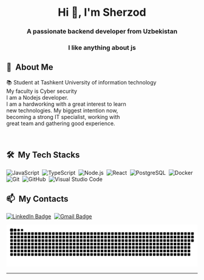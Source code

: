 <h1 align="center">Hi 👋, I'm Sherzod</h1>
<h3 align="center">A passionate backend developer from Uzbekistan</h3>
<h3 align="center">I like anything about js</h3>

  ## 🧭 &nbsp;About Me

   📚  Student at Tashkent University of information technology
  <br>
       My faculty is Cyber security
  <br>
       I am a Nodejs developer.
  <br>
       I am a hardworking with a great interest to learn
  <br>
       new technologies. My biggest intention now,
  <br>
       becoming a strong IT specialist, working with
  <br>
       great team and gathering good experience.

  <br>
  

</div>

<div>

  ## 🛠 &nbsp;My Tech Stacks

  ![JavaScript](https://img.shields.io/badge/-JavaScript-0D1117?style=flat&logo=javascript)&nbsp;
  ![TypeScript](https://img.shields.io/badge/-TypeScript-0D1117?style=flat&logo=typescript)&nbsp;
  ![Node.js](https://img.shields.io/badge/-Node.js-0D1117?style=flat&logo=node.js)&nbsp;
  ![React](https://img.shields.io/badge/-React-0D1117?style=flat&logo=react)&nbsp;
  ![PostgreSQL](https://img.shields.io/badge/-PostgreSQL-0D1117?style=flat&logo=postgresql)&nbsp;
  ![Docker](https://img.shields.io/badge/-Docker-0D1117?style=flat&logo=docker)&nbsp;
  ![Git](https://img.shields.io/badge/-Git-0D1117?style=flat&logo=git)&nbsp;
  ![GitHub](https://img.shields.io/badge/-GitHub-0D1117?style=flat&logo=github)&nbsp;
  ![Visual Studio Code]()&nbsp;

</div>

<div>

  ## 📫 &nbsp;My Contacts
  [![LinkedIn Badge](https://img.shields.io/badge/-Abdukhakimov_Sherzod-blue?style=flat-square&logo=Linkedin&logoColor=white&link=https://www.linkedin.com/in/sh-abdukhakimov/)](https://www.linkedin.com/in/sh-abdukhakimov/)&nbsp;
  [![Gmail Badge](https://img.shields.io/badge/-sh.abdukhakimov@gmail.com-red?style=flat-square&logo=Gmail&logoColor=white)](mailto:sh.abdukhakimov@gmail.com)&nbsp;

</div>


<!-- ![Snake animation](https://github.com/Pepyn0/Pepyn0/blob/output/github-contribution-grid-snake.svg) -->

<div>
  <img src="https://github.com/Pepyn0/Pepyn0/raw/output/github-contribution-grid-snake.svg" alt="snake"></center>
</div>

<!-- ## 📚 &nbsp;My Projects -->


------
